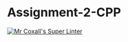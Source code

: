 # Assignment-2-CPP

[![Mr Coxall's Super Linter](https://github.com/Haley-LeBon/Assignment-2-CPP/workflows/Mr%20Coxall's%20Super%20Linter/badge.svg)](https://github.com/Haley-LeBon/Assignment-2-CPP/actions/)
